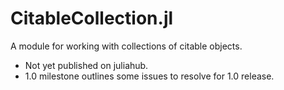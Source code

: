 # CitableCollection.jl

A module for working with collections of citable objects.

- Not yet published on juliahub.  
- 1.0 milestone outlines some issues to resolve for 1.0 release.